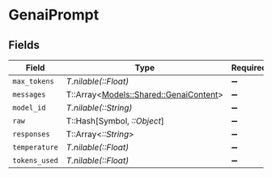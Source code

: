 # GenaiPrompt


## Fields

| Field                                                                         | Type                                                                          | Required                                                                      | Description                                                                   |
| ----------------------------------------------------------------------------- | ----------------------------------------------------------------------------- | ----------------------------------------------------------------------------- | ----------------------------------------------------------------------------- |
| `max_tokens`                                                                  | *T.nilable(::Float)*                                                          | :heavy_minus_sign:                                                            | N/A                                                                           |
| `messages`                                                                    | T::Array<[Models::Shared::GenaiContent](../../models/shared/genaicontent.md)> | :heavy_minus_sign:                                                            | N/A                                                                           |
| `model_id`                                                                    | *T.nilable(::String)*                                                         | :heavy_minus_sign:                                                            | N/A                                                                           |
| `raw`                                                                         | T::Hash[Symbol, *::Object*]                                                   | :heavy_minus_sign:                                                            | N/A                                                                           |
| `responses`                                                                   | T::Array<*::String*>                                                          | :heavy_minus_sign:                                                            | N/A                                                                           |
| `temperature`                                                                 | *T.nilable(::Float)*                                                          | :heavy_minus_sign:                                                            | N/A                                                                           |
| `tokens_used`                                                                 | *T.nilable(::Float)*                                                          | :heavy_minus_sign:                                                            | N/A                                                                           |